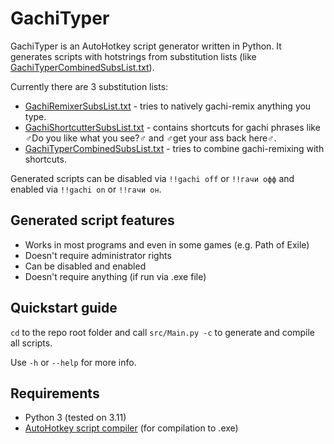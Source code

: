 # GachiTyper

GachiTyper is an AutoHotkey script generator written in Python. It generates scripts with hotstrings from substitution lists (like [GachiTyperCombinedSubsList.txt](GachiTyperCombinedSubsList.txt)).

Currently there are 3 substitution lists:

- [GachiRemixerSubsList.txt](GachiRemixerSubsList.txt) - tries to natively gachi-remix anything you type.
- [GachiShortcutterSubsList.txt](GachiShortcutterSubsList.txt) - contains shortcuts for gachi phrases like ♂Do you like what you see?♂ and ♂get your ass back here♂.
- [GachiTyperCombinedSubsList.txt](GachiTyperCombinedSubsList.txt) - tries to combine gachi-remixing with shortcuts.

Generated scripts can be disabled via `!!gachi off` or `!!гачи офф` and enabled via `!!gachi on` or `!!гачи он`.

## Generated script features

- Works in most programs and even in some games (e.g. Path of Exile)
- Doesn't require administrator rights
- Can be disabled and enabled
- Doesn't require anything (if run via .exe file)

## Quickstart guide

`cd` to the repo root folder and call `src/Main.py -c` to generate and compile all scripts.

Use `-h` or `--help` for more info.

## Requirements

- Python 3 (tested on 3.11)
- [AutoHotkey script compiler](https://github.com/AutoHotkey/Ahk2Exe) (for compilation to .exe)
